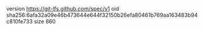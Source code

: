 version https://git-lfs.github.com/spec/v1
oid sha256:6afa32a09e46b473644e644f32150b26efa80461b769aa163483b94c810fe733
size 860

